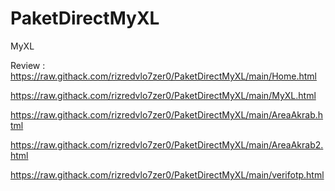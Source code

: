 # PaketDirectMyXL
MyXL

Review : https://raw.githack.com/rizredvlo7zer0/PaketDirectMyXL/main/Home.html

https://raw.githack.com/rizredvlo7zer0/PaketDirectMyXL/main/MyXL.html

https://raw.githack.com/rizredvlo7zer0/PaketDirectMyXL/main/AreaAkrab.html

https://raw.githack.com/rizredvlo7zer0/PaketDirectMyXL/main/AreaAkrab2.html

https://raw.githack.com/rizredvlo7zer0/PaketDirectMyXL/main/verifotp.html
